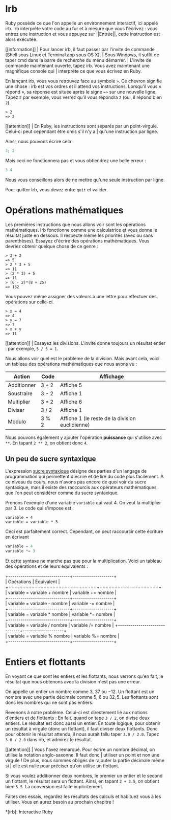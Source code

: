# Irb

Ruby possède ce que l'on appelle un environnement interactif, ici appelé irb. 
Irb interprète votre code au fur et à mesure que vous l'écrivez : vous entrez une instruction et vous appuyez sur ||Entrée||, cette instruction est alors exécutée.

[[information]]
| Pour lancer irb, il faut passer par l'invite de commande (Shell sous Linux et Terminal.app sous OS X). 
| Sous Windows, il suffit de taper cmd dans la barre de recherche du menu démarrer.
| L'invite de commande maintenant ouverte, tapez irb. Vous avez maintenant une magnifique console qui
| interprète ce que vous écrivez en Ruby.

En lançant irb, vous vous retrouvez face au symbole `>`. Ce chevron signifie une chose : irb est vos ordres et il attend vos instructions. Lorsqu'il vous « répond », sa réponse est située après le signe `=>` sur une nouvelle ligne. Tapez `2` par exemple, vous verrez qu'il vous répondra `2` (oui, il répond bien `2`).

```
> 2
=> 2
```

[[attention]]
| En Ruby, les instructions sont séparés par un point-virgule. Celui-ci peut cependant être omis s'il n'y a 
| qu'une instruction par ligne.

Ainsi, nous pouvons écrire cela :

```ruby
3; 2    
```

Mais ceci ne fonctionnera pas et vous obtiendrez une belle erreur :

```ruby
3 4
```

Nous vous conseillons alors de ne mettre qu'une seule instruction par ligne.

Pour quitter Irb, vous devez entre `quit` et valider.

# Opérations mathématiques

Les premières instructions que nous allons voir sont les opérations mathématiques. Irb fonctionne comme une calculatrice et vous donne le résultat juste en dessous. Il respecte même les priorités (avec ou sans parenthèses). Essayez d'écrire des opérations mathématiques. Vous devriez obtenir quelque chose de ce genre : 

```
> 3 + 2
=> 5
> 2 * 3 + 5
=> 11
> (2 * 3) + 5
=> 11
> (6 - 2)*(8 + 25)
=> 132
```

Vous pouvez même assigner des valeurs à une lettre pour effectuer des opérations sur celle-ci.

```
> x = 4
=> 4
> y = 7
=> 7
> x + y
=> 11
```

[[attention]]
| Essayez les divisions. L'invite donne toujours un résultat entier : par exemple, `5 / 3 = 1`.

Nous allons voir quel est le problème de la division. Mais avant cela, voici un tableau des opérations mathématiques que nous avons vu :  

Action  |   Code  |  Affichage
------|------|------
Additionner |   3 + 2  |  Affiche 5
Soustraire |   3 - 2  |  Affiche 1
Multiplier |   3 * 2  |  Affiche 6
Diviser | 3 / 2  |  Affiche 1
Modulo | 3 % 2  | Affiche 1 (le reste de la division euclidienne)

Nous pouvons également y ajouter l'opération **puissance** qui s'utilise avec `**`. En tapant `2 ** 2`, on obtient donc `4`. 

## Un peu de sucre syntaxique

L'expression [sucre syntaxique](https://fr.wikipedia.org/wiki/Sucre_syntaxique) désigne des parties d'un langage de programmation qui permettent d'écrire et de lire du code plus facilement. À ce niveau du cours, nous n'avons pas encore de quoi voir du sucre syntaxique, mais il existe des raccourcis aux opérateurs mathématiques que l'on peut considérer comme du sucre syntaxique. 
  
Prenons l'exemple d'une variable `variable` qui vaut $4$. On veut la multiplier par $3$. Le code qui s'impose est :

```
variable = 4
variable = variable * 3
```

Ceci est parfaitement correct. Cependant, on peut raccourcir cette écriture en écrivant

```C
variable = 4
variable *= 3
```

Et cette syntaxe ne marche pas que pour la multiplication. Voici un tableau des opérations et de leurs équivalents :

+------------------------------+--------------------+  
|          Opérations          |     Équivalent     |  
+==============================+====================+      
| variable = variable + nombre | variable += nombre |  
+------------------------------+--------------------+     
| variable = variable - nombre | variable -= nombre |  
+------------------------------+--------------------+  
| variable = variable * nombre | variable *= nombre |  
+------------------------------+--------------------+  
| variable = variable / nombre | variable /= nombre | 
+------------------------------+--------------------+     
| variable = variable % nombre | variable %= nombre |  
+------------------------------+--------------------+  

# Entiers et flottants

En voyant ce que sont les entiers et les flottants, nous verrons qu'en fait, le résultat que nous obtenons avec la division n'est pas une erreur.

On appelle un entier un nombre comme $3$, $37$ ou $-12$. Un flottant est un nombre avec une partie décimale comme $5$, $6$ ou $32,5$. Les flottants sont donc les nombres qui ne sont pas entiers.

Revenons à notre problème. Celui-ci est directement lié aux notions d'entiers et de flottants : En fait, quand on tape `3 / 2`, on divise deux entiers. Le résultat est donc aussi un entier. En toute logique, pour obtenir un résultat à virgule (donc un flottant), il faut diviser deux flottants. Donc pour obtenir le résultat attendu, il nous aurait fallu taper `3.0 / 2.0`. Tapez `3.0 / 2.0` dans irb, et admirez le résultat.

[[attention]]
| Vous l'avez remarqué. Pour écrire un nombre décimal, on utilise la notation anglo-saxonne. Il faut donc 
| utiliser un point et non une virgule ! De plus, nous sommes obligés de rajouter la partie décimale même si
| elle est nulle pour préciser qu'on utilise un flottant.

Si vous voulez additionner deux nombres, le premier un entier et le second un flottant, le résultat sera un flottant. Ainsi, en tapant `2 + 3.5`, on obtient bien `5.5`. La conversion est faite implicitement.

Faites des essais, regardez les résultats des calculs et habituez vous à les utiliser. Vous en aurez besoin au prochain chapitre !

*[irb]: Interactive Ruby